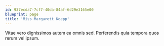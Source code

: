 ```yaml
---
id: 937ecda7-7cf7-40da-84af-6d29e3165e00
blueprint: page
title: 'Miss Margarett Koepp'
---
```

Vitae vero dignissimos autem ea omnis sed. Perferendis quia tempora quos rerum vel ipsum.